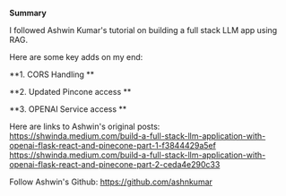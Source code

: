 **Summary**

I followed Ashwin Kumar's tutorial on building a full stack LLM app using RAG.

Here are some key adds on my end:

**1. CORS Handling
**

**2. Updated Pincone access
**

**3. OPENAI Service access
**

Here are links to Ashwin's original posts:
https://shwinda.medium.com/build-a-full-stack-llm-application-with-openai-flask-react-and-pinecone-part-1-f3844429a5ef
https://shwinda.medium.com/build-a-full-stack-llm-application-with-openai-flask-react-and-pinecone-part-2-ceda4e290c33

Follow Ashwin's Github:
https://github.com/ashnkumar

